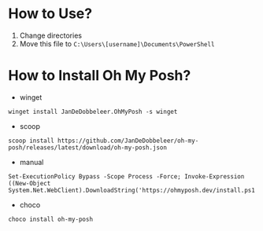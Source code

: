 # How to Use?

1. Change directories
2. Move this file to `C:\Users\[username]\Documents\PowerShell`

# How to Install Oh My Posh?

- winget

```
winget install JanDeDobbeleer.OhMyPosh -s winget
```

- scoop

```
scoop install https://github.com/JanDeDobbeleer/oh-my-posh/releases/latest/download/oh-my-posh.json
```

- manual

```
Set-ExecutionPolicy Bypass -Scope Process -Force; Invoke-Expression ((New-Object System.Net.WebClient).DownloadString('https://ohmyposh.dev/install.ps1'))
```

- choco

```
choco install oh-my-posh
```
